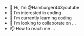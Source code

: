 - 👋 Hi, I’m @Hamburger443youtube
- 👀 I’m interested in coding
- 🌱 I’m currently learning coding
- 💞️ I’m looking to collaborate on ...
- 📫 How to reach me ...

<!---
Hamburger443youtube/Hamburger443youtube is a ✨ special ✨ repository because its `README.md` (this file) appears on your GitHub profile.
You can click the Preview link to take a look at your changes.
--->
